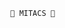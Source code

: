                                                      
                                                     
                                                     
                                                  👑 MITACS 👑




































